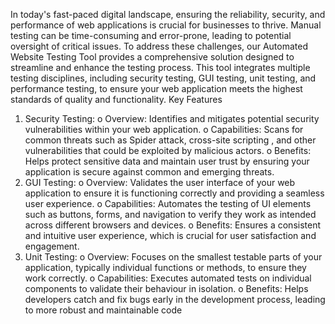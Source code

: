 In today's fast-paced digital landscape, ensuring the reliability, security, and performance of 
web applications is crucial for businesses to thrive. Manual testing can be time-consuming 
and error-prone, leading to potential oversight of critical issues. To address these challenges, 
our Automated Website Testing Tool provides a comprehensive solution designed to 
streamline and enhance the testing process. This tool integrates multiple testing disciplines, 
including security testing, GUI testing, unit testing, and performance testing, to ensure your 
web application meets the highest standards of quality and functionality.
Key Features
1. Security Testing:
o Overview: Identifies and mitigates potential security vulnerabilities within 
your web application.
o Capabilities: Scans for common threats such as Spider attack, cross-site 
scripting , and other vulnerabilities that could be exploited by malicious 
actors.
o Benefits: Helps protect sensitive data and maintain user trust by ensuring 
your application is secure against common and emerging threats.
2. GUI Testing:
o Overview: Validates the user interface of your web application to ensure 
it is functioning correctly and providing a seamless user experience.
o Capabilities: Automates the testing of UI elements such as buttons, 
forms, and navigation to verify they work as intended across different 
browsers and devices.
o Benefits: Ensures a consistent and intuitive user experience, which is 
crucial for user satisfaction and engagement.
3. Unit Testing:
o Overview: Focuses on the smallest testable parts of your application, 
typically individual functions or methods, to ensure they work correctly.
o Capabilities: Executes automated tests on individual components to 
validate their behaviour in isolation.
o Benefits: Helps developers catch and fix bugs early in the development 
process, leading to more robust and maintainable code
